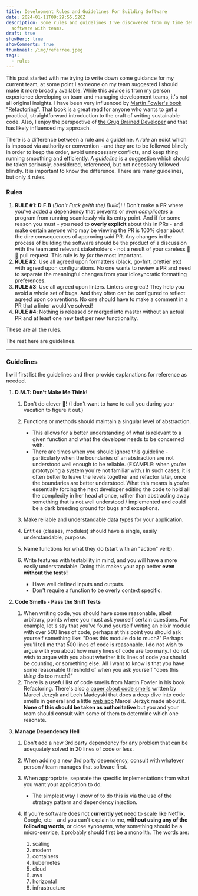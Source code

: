 ```yaml
---
title: Development Rules and Guidelines For Building Software
date: 2024-01-11T09:29:55.520Z
description: Some rules and guidelines I've discovered from my time developing
  software with teams.
draft: true
showHero: true
showComments: true
thumbnail: /img/referree.jpeg
tags:
  - rules
---
```

This post started with me trying to write down some guidance for my current team, at some point I someone on my team suggested I should make it more broadly available. While this advice is from my person experience developing on team and managing development teams, it's not all original insights. I have been very influenced by [Martin Fowler's book "Refactoring".](https://martinfowler.com/books/refactoring.html) That book is a great read for anyone who wants to get a practical, straightforward introduction to the craft of writing sustainable code. Also, I enjoy the perspective of [the Grug Brained Developer](https://grugbrain.dev/) and that has likely influenced my approach.

There is a difference between a rule and a guideline. A *rule* an edict which is imposed via authority or convention - and they are to be followed blindly in order to keep the order, avoid unnecessary conflicts, and keep thing running smoothing and efficiently. A *guideline* is a suggestion which should be taken seriously, considered, referenced, but not necessary followed blindly. It is important to know the difference. There are many guidelines, but only 4 rules.

### Rules

1. **RULE #1**: **D.F.B** (*Don't Fuck (with the) Build*)!!! Don't make a PR where you've added a dependency that prevents or *even complicates* a program from running seamlessly via its entry point. And if for some reason you must - you need to **overly explicit** about this in PRs - and make certain anyone who may be viewing the PR is 100% clear about the dire consequences of approving said PR. Any changes in the process of building the software should be the product of a discussion with the team and relevant stakeholders - not a result of your careless 🐂 💩 pull request. This rule is *by far* the most important.
2. **RULE #2**: Use all agreed upon formatters (black, go-fmt, prettier etc) with agreed upon configurations. No one wants to review a PR and need to separate the meaningful changes from your idiosyncratic formatting preferences.
3. **RULE #3**: Use all agreed upon linters. Linters are great! They help you avoid a whole set of bugs. And they often can be configured to reflect agreed upon conventions. No one should have to make a comment in a PR that a linter would've solved!
4. **RULE #4**: Nothing is released or merged into master without an actual PR and at least one new test per new functionality.

These are all the rules.

The rest here are guidelines.

- - -

### Guidelines

I will first list the guidelines and then provide explanations for reference as needed.

1. **D.M.T: Don't Make Me Think!**

   1. Don't do clever 💩! (I don't want to have to call you during your vacation to figure it out.)
   2. Functions or methods should maintain a singular level of abstraction.

      * This allows for a better understanding of what is relevant to a given function and what the developer needs to be concerned with.
      * There are times when you should ignore this guideline - particularly when the boundaries of an abstraction are not understood well enough to be reliable. (EXAMPLE: when you're prototyping a system you're not familiar with.) In such cases, it is often better to leave the levels together and refactor later, once the boundaries are better understood. What this means is you're essentially forcing the next developer editing the code to hold all the complexity in her head at once, rather than abstracting away something that is not well understood / implemented and could be a dark breeding ground for bugs and exceptions.
   3. Make reliable and understandable data types for your application.
   4. Entities (classes, modules) should have a single, easily understandable, purpose.
   5. Name functions for what they do (start with an "action" verb).
   6. Write features with testability in mind, and you will have a more easily understandable. Doing this makes your app better **even without the tests!**

      * Have well defined inputs and outputs.
      * Don't require a function to be overly context specific.
2. **Code Smells - Pass the Sniff Tests**

   1. When writing code, you should have some reasonable, albeit arbitrary, points where you must ask yourself certain questions. For example, let's say that you've found yourself writing an elixir module with over 500 lines of code, perhaps at this point you should ask yourself something like: "Does this module do to much?" Perhaps you'll tell me that 500 lines of code is reasonable. I do not wish to argue with you about how many lines of code are too many. I do not wish to argue with you about whether it is lines of code you should be counting, or something else. All I want to know is that you have some reasonable threshold of when you ask yourself "does this *thing* do too much?"
   2. There is a useful list of code smells from Martin Fowler in his book Refactoring. There's also [a paper about code smells](https://github.com/Luzkan/smells/blob/main/docs/paper.pdf) written by Marcel Jerzyk and Lech Madeyski that does a deep dive into code smells in general and a little [web app](https://luzkan.github.io/smells/) Marcel Jerzyk made about it. **None of this should be taken as authoritative** but you and your team should consult with some of them to determine which one resonate.
3. **Manage Dependency Hell**

   1. Don't add a new 3rd party dependency for any problem that can be adequately solved in 20 lines of code or less.
   2. When adding a new 3rd party dependency, consult with whatever person / team manages that software first.
   3. When appropriate, separate the specific implementations from what you want your application to do.

      * The simplest way I know of to do this is via the use of the strategy pattern and dependency injection.
   4. If you're software does not **currently** yet need to scale like Netflix, Google, etc - and you can't explain to me, **without using any of the following words**, or close synonyms, why something should be a micro-service, it probably should first be a monolith. The words are: 

      1. scaling 
      2. modern
      3. containers
      4. kubernetes
      5. cloud
      6. aws
      7. horizontal
      8. infrastructure